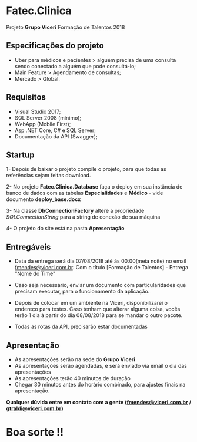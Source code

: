 # Fatec.Clinica
Projeto **Grupo Viceri**  Formação de Talentos 2018

## Especificações do projeto

 - Uber para médicos e pacientes > alguém precisa de uma consulta sendo conectado a alguém que pode consultá-lo;
 - Main Feature > Agendamento de consultas;
 - Mercado > Global.
 
## Requisitos
 - Visual Studio 2017;
 - SQL Server 2008 (mínimo);
 - WebApp (Mobile First);
 - Asp .NET Core, C# e SQL Server;
 - Documentação da API (Swagger);
 
## Startup
1- Depois de baixar o projeto compile o projeto, para que todas as referências sejam feitas download.

2- No projeto **Fatec.Clinica.Database** faça o deploy em sua instância de banco de dados com as tabelas **Especialidades** e **Médico** - vide documento **deploy_base.docx**

3- Na classe **DbConnectionFactory** altere a propriedade *SQLConnectionString* para a string de conexão de sua máquina

4- O projeto do site está na pasta **Apresentação**

## Entregáveis
 - Data da entrega será dia 07/08/2018 até às 00:00(meia noite) no email fmendes@viceri.com.br. Com o título [Formação de Talentos] - Entrega "Nome do Time"
 
 - Caso seja necessário, enviar um documento com particularidades que precisam executar, para o funcionamento da aplicação.
 
 - Depois de colocar em um ambiente na Viceri, disponibilizarei o endereço para testes. Caso tenham que alterar alguma coisa, vocês terão 1 dia à partir do dia 08/08/2018 para se mandar o outro pacote.
 
 - Todas as rotas da API, precisarão estar documentadas

## Apresentação
  - As apresentações serão na sede do **Grupo Viceri** 
  - As apresentações serão agendadas, e será enviado via email o dia das apresentações
  - As apresentações terão 40 minutos de duração
  - Chegar 30 minutos antes do horário combinado, para ajustes finais na apresentação.
  
**Qualquer dúvida entre em contato com a gente (fmendes@viceri.com.br / gtraldi@viceri.com.br)**
  
# Boa sorte !!
 


 
 
 
 
  








